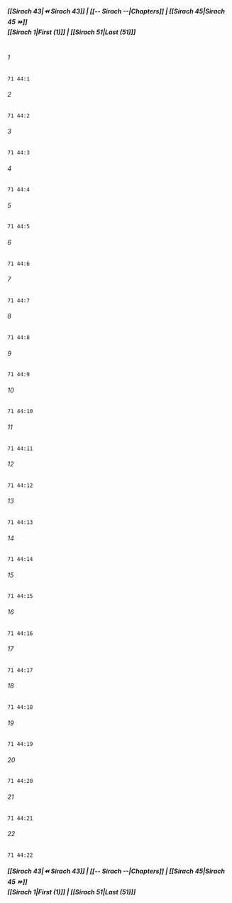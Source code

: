 
##### **[[Sirach 43|⏪ Sirach 43]] | [[-- Sirach --|Chapters]] | [[Sirach 45|Sirach 45 ⏩]]**<br>**[[Sirach 1|First (1)]] | [[Sirach 51|Last (51)]]**<br><br>

###### 1
``` verse
71 44:1
```
###### 2
``` verse
71 44:2
```
###### 3
``` verse
71 44:3
```
###### 4
``` verse
71 44:4
```
###### 5
``` verse
71 44:5
```
###### 6
``` verse
71 44:6
```
###### 7
``` verse
71 44:7
```
###### 8
``` verse
71 44:8
```
###### 9
``` verse
71 44:9
```
###### 10
``` verse
71 44:10
```
###### 11
``` verse
71 44:11
```
###### 12
``` verse
71 44:12
```
###### 13
``` verse
71 44:13
```
###### 14
``` verse
71 44:14
```
###### 15
``` verse
71 44:15
```
###### 16
``` verse
71 44:16
```
###### 17
``` verse
71 44:17
```
###### 18
``` verse
71 44:18
```
###### 19
``` verse
71 44:19
```
###### 20
``` verse
71 44:20
```
###### 21
``` verse
71 44:21
```
###### 22
``` verse
71 44:22
```

##### **[[Sirach 43|⏪ Sirach 43]] | [[-- Sirach --|Chapters]] | [[Sirach 45|Sirach 45 ⏩]]**<br>**[[Sirach 1|First (1)]] | [[Sirach 51|Last (51)]]**
